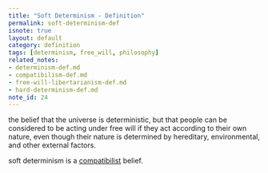```yaml
---
title: "Soft Determinism - Definition"
permalink: soft-determinism-def
isnote: true
layout: default
category: definition
tags: [determinism, free_will, philosophy]
related_notes:
- determinism-def.md
- compatibilism-def.md
- free-will-libertarianism-def.md
- hard-determinism-def.md
note_id: 24
---
```


the belief that the universe is deterministic, but that people can be considered to be acting under free will if they act according to their own nature, even though their nature is determined by hereditary, environmental, and other external factors.

soft determinism is a [compatibilist](compatibilism-def) belief.
